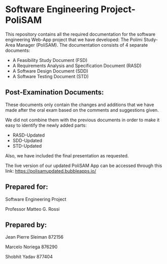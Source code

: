 # Software Engineering Project-PoliSAM
This repository contains all the required documentation for the software engineering Web-App project
that we have developed: The Polimi Study-Area Manager (PoliSAM).
The documentation consists of 4 separate documents: 
- A Feasibility Study Document (FSD)
- A Requirements Analysis and Specification Document (RASD)
- A Software Design Document (SDD)
- A Software Testing Document (STD)

## Post-Examination Documents:
These documents only contain the changes and additions that we have made after the oral exam based on the comments and suggestions given.

We did not combine them with the previous documents in order to make it easy to identify the newly added parts:  
- RASD-Updated
- SDD-Updated
- STD-Updated

Also, we have included the final presentation as requested.

The live version of our updated PoliSAM App can be accessed through this link: https://polisamupdated.bubbleapps.io/
## Prepared for:
Software Engineering Project

Professor Matteo G. Rossi
## Prepared by:
Jean Pierre Sleiman		872156

Marcelo Noriega			876290

Shobhit Yadav			877404
